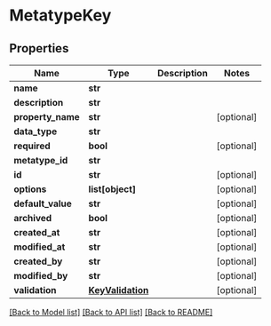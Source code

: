 # MetatypeKey

## Properties
Name | Type | Description | Notes
------------ | ------------- | ------------- | -------------
**name** | **str** |  | 
**description** | **str** |  | 
**property_name** | **str** |  | [optional] 
**data_type** | **str** |  | 
**required** | **bool** |  | [optional] 
**metatype_id** | **str** |  | 
**id** | **str** |  | [optional] 
**options** | **list[object]** |  | [optional] 
**default_value** | **str** |  | [optional] 
**archived** | **bool** |  | [optional] 
**created_at** | **str** |  | [optional] 
**modified_at** | **str** |  | [optional] 
**created_by** | **str** |  | [optional] 
**modified_by** | **str** |  | [optional] 
**validation** | [**KeyValidation**](KeyValidation.md) |  | [optional] 

[[Back to Model list]](../README.md#documentation-for-models) [[Back to API list]](../README.md#documentation-for-api-endpoints) [[Back to README]](../README.md)

